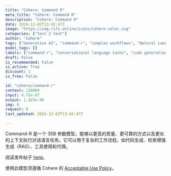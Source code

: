 ```yaml
---
title: "Cohere: Command R"
meta_title: "Cohere: Command R"
description: "Cohere: Command R"
date: 2024-12-02T13:42:47Z
image: "https://img.rifx.online/icons/cohere-color.svg"
categories: ["text 2 text"]
author: "Cohere"
tags: ["Generative AI", "command-r", "complex workflows", "Natural Language Processing", "conversational language tasks", "Technology/Web", "retrieval augmented generation", "Programming", "Cohere", "Chatbots", "code generation"]
model_tags: []
labels: ["command-r", "conversational language tasks", "code generation", "retrieval augmented generation", "complex workflows"]
draft: False
is_recommended: False
is_active: True
discount: 1
is_free: False

id: "cohere/command-r"
context: 128000
input: 4.75e-07
output: 1.425e-06
img: 0
request: 0
last_updated: 2024-12-02T13:42:47Z

---
```


Command-R 是一个 35B 参数模型，能够以更高的质量、更可靠的方式以及更长的上下文执行对话语言任务。它可以用于复杂的工作流程，如代码生成、检索增强生成（RAG）、工具使用和代理。

阅读发布帖子 [here](https://txt.cohere.com/command-r/)。

使用此模型须遵循 Cohere 的 [Acceptable Use Policy](https://docs.cohere.com/docs/c4ai-acceptable-use-policy)。

